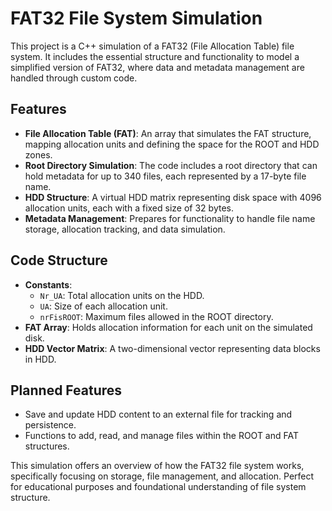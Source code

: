 # FAT32 File System Simulation

This project is a C++ simulation of a FAT32 (File Allocation Table) file system. It includes the essential structure and functionality to model a simplified version of FAT32, where data and metadata management are handled through custom code.

## Features

- **File Allocation Table (FAT)**: An array that simulates the FAT structure, mapping allocation units and defining the space for the ROOT and HDD zones.
- **Root Directory Simulation**: The code includes a root directory that can hold metadata for up to 340 files, each represented by a 17-byte file name.
- **HDD Structure**: A virtual HDD matrix representing disk space with 4096 allocation units, each with a fixed size of 32 bytes.
- **Metadata Management**: Prepares for functionality to handle file name storage, allocation tracking, and data simulation.

## Code Structure

- **Constants**:
  - `Nr_UA`: Total allocation units on the HDD.
  - `UA`: Size of each allocation unit.
  - `nrFisROOT`: Maximum files allowed in the ROOT directory.
- **FAT Array**: Holds allocation information for each unit on the simulated disk.
- **HDD Vector Matrix**: A two-dimensional vector representing data blocks in HDD.

## Planned Features

- Save and update HDD content to an external file for tracking and persistence.
- Functions to add, read, and manage files within the ROOT and FAT structures.

This simulation offers an overview of how the FAT32 file system works, specifically focusing on storage, file management, and allocation. Perfect for educational purposes and foundational understanding of file system structure.
